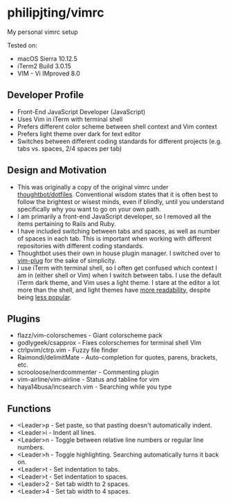 # philipjting/vimrc

My personal vimrc setup

Tested on:

* macOS Sierra 10.12.5
* iTerm2 Build 3.0.15
* VIM - Vi IMproved 8.0

## Developer Profile

* Front-End JavaScript Developer (JavaScript)
* Uses Vim in iTerm with terminal shell
* Prefers different color scheme between shell context and Vim context
* Prefers light theme over dark for text editor
* Switches between different coding standards for different projects
  (e.g. tabs vs. spaces, 2/4 spaces per tab)

## Design and Motivation

* This was originally a copy of the original vimrc under [thoughtbot/dotfiles](https://github.com/thoughtbot/dotfiles).
  Conventional wisdom states that it is often best to follow the brightest or
  wisest minds, even if blindly, until you understand specifically why you want
  to go on your own path.
* I am primarily a front-end JavaScript developer, so I removed all the items
  pertaining to Rails and Ruby.
* I have included switching between tabs and spaces, as well as number of
  spaces in each tab.  This is important when working with different
  repositories with different coding standards.
* Thoughtbot uses their own in house plugin manager.  I switched over to
  [vim-plug](https://github.com/junegunn/vim-plug) for the sake of simplicity.
* I use iTerm with terminal shell, so I often get confused which context I am in
  (either shell or Vim) when I switch between tabs.  I use the default iTerm
  dark theme, and Vim uses a light theme.  I stare at the editor a lot more than
  the shell, and light themes have [more readability](http://www.sciencedirect.com/science/article/pii/0141938281900950), despite being [less popular](http://vimcolors.com/).

## Plugins

* flazz/vim-colorschemes - Giant colorscheme pack
* godlygeek/csapprox - Fixes colorschemes for terminal shell Vim
* ctrlpvim/ctrp.vim - Fuzzy file finder
* Raimondi/delimitMate - Auto-completion for quotes, parens, brackets, etc.
* scrooloose/nerdcommenter - Commenting plugin
* vim-airline/vim-airline - Status and tabline for vim
* haya14busa/incsearch.vim - Searching while you type

## Functions

* \<Leader\>p - Set paste, so that pasting doesn't automatically indent.
* \<Leader\>i - Indent all lines.
* \<Leader\>n - Toggle between relative line numbers or regular line numbers.
* \<Leader\>h - Toggle highlighting. Searching automatically turns it back on.
* \<Leader\>t - Set indentation to tabs.
* \<Leader\>t - Set indentation to spaces.
* \<Leader\>2 - Set tab width to 2 spaces.
* \<Leader\>4 - Set tab width to 4 spaces.

